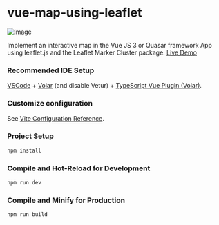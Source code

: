# vue-map-using-leaflet

![image](https://github.com/smhabibjr/vue-map-using-leaflet/assets/77357735/78974fa3-b368-445b-a989-999f5829e1f4)

Implement an interactive map in the Vue JS 3 or Quasar framework App using leaflet.js and the Leaflet Marker Cluster package. [Live Demo](https://vue-leaflet-map.vercel.app)

### Recommended IDE Setup

[VSCode](https://code.visualstudio.com/) + [Volar](https://marketplace.visualstudio.com/items?itemName=Vue.volar) (and disable Vetur) + [TypeScript Vue Plugin (Volar)](https://marketplace.visualstudio.com/items?itemName=Vue.vscode-typescript-vue-plugin).

### Customize configuration

See [Vite Configuration Reference](https://vitejs.dev/config/).

### Project Setup

```sh
npm install
```

### Compile and Hot-Reload for Development

```sh
npm run dev
```

### Compile and Minify for Production

```sh
npm run build
```
